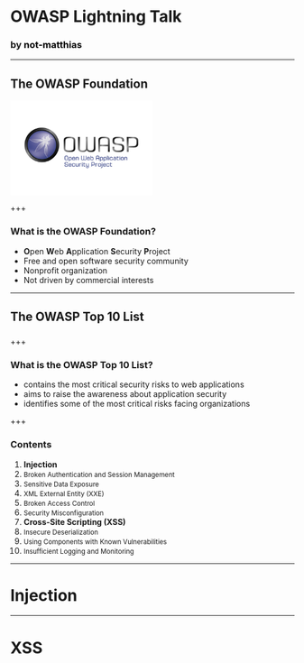 
[//]: # (Topics:)
[//]: # (What is OWASP?)
[//]: # (OWASP Top 10)
[//]: # (Injection)
[//]: # (XSS)



# OWASP Lightning Talk
### by <a href="https://github.com/not-matthias" style="text-decoration:none; color: black">not-matthias</a>

---

## The OWASP Foundation

<img src="./owasp-logo.png" width="50%" height="50%" align="middle">

+++ 

### What is the OWASP Foundation?

- **O**pen **W**eb **A**pplication **S**ecurity **P**roject
- Free and open software security community
- Nonprofit organization
- Not driven by commercial interests

--- 

## The OWASP Top 10 List
 
### 

+++

### What is the OWASP Top 10 List?

- contains the most critical security risks to web applications
- aims to raise the awareness about application security
- identifies some of the most critical risks facing organizations

+++

### Contents

1. **Injection**
2. <small>Broken Authentication and Session Management</small>
3. <small>Sensitive Data Exposure</small>
4. <small>XML External Entity (XXE)</small>
5. <small>Broken Access Control</small>
6. <small>Security Misconfiguration</small>
7. **Cross-Site Scripting (XSS)**
8. <small>Insecure Deserialization</small>
9. <small>Using Components with Known Vulnerabilities</small>
10. <small>Insufficient Logging and Monitoring</small>

--- 

# Injection



--- 

# XSS


